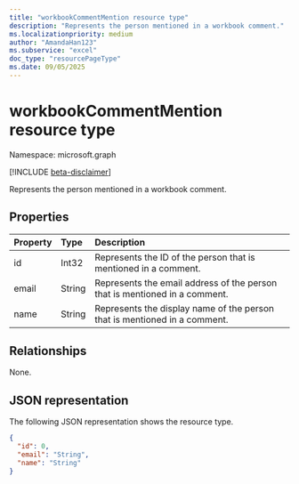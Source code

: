 ```yaml
---
title: "workbookCommentMention resource type"
description: "Represents the person mentioned in a workbook comment."
ms.localizationpriority: medium
author: "AmandaHan123"
ms.subservice: "excel"
doc_type: "resourcePageType"
ms.date: 09/05/2025
---
```


# workbookCommentMention resource type

Namespace: microsoft.graph

[!INCLUDE [beta-disclaimer](../../includes/beta-disclaimer.md)]

Represents the person mentioned in a workbook comment.

## Properties
| Property	   | Type	|Description|
|:---------------|:--------|:----------|
|id|Int32|Represents the ID of the person that is mentioned in a comment.|
|email|String|Represents the email address of the person that is mentioned in a comment.|
|name|String|Represents the display name of the person that is mentioned in a comment.|

## Relationships
None.

## JSON representation

The following JSON representation shows the resource type.

<!-- {
  "blockType": "resource",
  "optionalProperties": [

  ],
  "@odata.type": "microsoft.graph.workbookCommentMention"
}-->

```json
{
  "id": 0,
  "email": "String",
  "name": "String"
}

```

<!-- uuid: 8fcb5dbc-d5aa-4681-8e31-b001d5168d79
2015-10-25 14:57:30 UTC -->
<!--
{
  "type": "#page.annotation",
  "description": "CommentMention resource",
  "keywords": "",
  "section": "documentation",
  "tocPath": "",
  "suppressions": []
}
-->